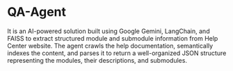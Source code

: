 # QA-Agent
It is an AI-powered solution built using Google Gemini, LangChain, and FAISS to extract structured module and submodule information from Help Center website. The agent crawls the help documentation, semantically indexes the content, and parses it to return a well-organized JSON structure representing the modules, their descriptions, and submodules.
